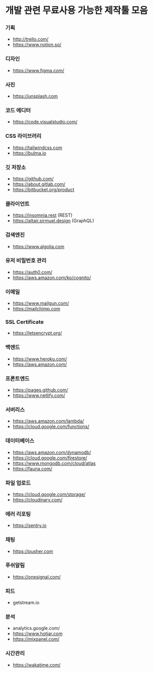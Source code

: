 # 개발 관련 무료사용 가능한 제작툴 모음

### 기획

- http://trello.com/
- https://www.notion.so/

### 디자인

- https://www.figma.com/

### 사진

- https://unsplash.com

### 코드 에디터

- https://code.visualstudio.com/

### CSS 라이브러리

- https://tailwindcss.com
- https://bulma.io

### 깃 저장소

- https://github.com/
- https://about.gitlab.com/
- https://bitbucket.org/product

### 클라이언트

- https://insomnia.rest (REST)
- https://altair.sirmuel.design (GraphQL)

### 검색엔진

- https://www.algolia.com

### 유저 비밀번호 관리

- https://auth0.com/
- https://aws.amazon.com/ko/cognito/

### 이메일

- https://www.mailgun.com/
- https://mailchimp.com

### SSL Certificate

- https://letsencrypt.org/

### 백엔드

- https://www.heroku.com/
- https://aws.amazon.com/

### 프론트엔드

- https://pages.github.com/
- https://www.netlify.com/

### 서버리스

- https://aws.amazon.com/lambda/
- https://cloud.google.com/functions/

### 데이터베이스

- https://aws.amazon.com/dynamodb/
- https://cloud.google.com/firestore/
- https://www.mongodb.com/cloud/atlas
- https://fauna.com/

### 파일 업로드

- https://cloud.google.com/storage/
- https://cloudinary.com/

### 에러 리포팅

- https://sentry.io

### 채팅

- https://pusher.com

### 푸쉬알림

- https://onesignal.com/

### 피드

- getstream.io

### 분석

- analytics.google.com/
- https://www.hotjar.com
- https://mixpanel.com/

### 시간관리

- https://wakatime.com/
